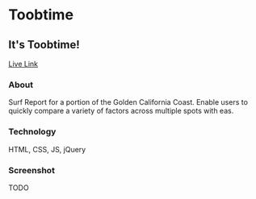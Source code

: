 # Toobtime

## It's Toobtime!

[Live Link](https://bix6.github.io/toobtime/)

### About

Surf Report for a portion of the Golden California Coast. Enable users to quickly compare a variety of factors across multiple spots with eas.

### Technology

HTML, CSS, JS, jQuery

### Screenshot

TODO